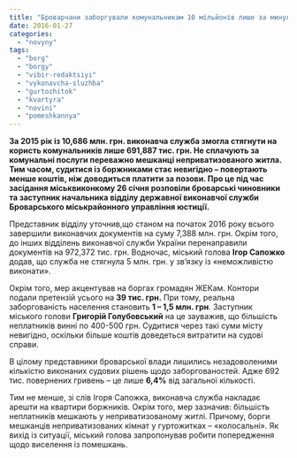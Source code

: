 ```yaml
---
title: "Броварчани заборгували комунальникам 10 мільйонів лише за минулий рік"
date: 2016-01-27
categories: 
  - "novyny"
tags: 
  - "borg"
  - "borgy"
  - "vibir-redaktsiyi"
  - "vykonavcha-sluzhba"
  - "gurtozhitok"
  - "kvartyra"
  - "novini"
  - "pomeshkannya"
---
```


**За 2015 рік із 10,686 млн. грн. виконавча служба змогла стягнути на користь комунальників лише 691,887 тис. грн. Не сплачують за комунальні послуги переважно мешканці неприватизованого житла. Тим часом, судитися із боржниками стає невигідно – повертають менше коштів, ніж доводиться платити за позови. Про це під час засідання міськвиконкому 26 січня розповіли броварські чиновники та заступник начальника відділу державної виконавчої служби Броварського міськрайонного управління юстиції.**

Представник відділу уточнив,що станом на початок 2016 року всього завершили виконавчих документів на суму 7,388 млн. грн. Окрім того, до інших відділень виконавчої служби України перенаправили документів на 972,372 тис. грн. Водночас, міський голова **Ігор Сапожко** додав, що служба не стягнула 5 млн. грн. у зв’язку із «неможливістю виконати».

Окрім того, мер акцентував на боргах громадян ЖЕКам. Контори подали претензій усього на **39 тис. грн.** При тому, реальна заборгованість населення становить **1 – 1,5 млн. грн**. Заступник міського голови **Григорій Голубовський** на це зауважив, що більшість неплатників винні по 400-500 грн. Судитися через такі суми місту невигідно, оскільки більше коштів доведеться витратити на судові справи.

В цілому представники броварської влади лишились незадоволеними кількістю виконаних судових рішень щодо заборгованостей. Адже 692 тис. повернених гривень – це лише **6,4%** від загальної кількості.

Тим не менше, зі слів Ігоря Сапожка, виконавча служба накладає арешти на квартири боржників. Окрім того, мер зазначив: більшість неплатників мешкають у неприватизованому житлі. Причому, борги мешканців неприватизованих кімнат у гуртожитках – «колосальні». Як вихід із ситуації, міський голова запропонував робити попередження щодо виселення із помешкань.
